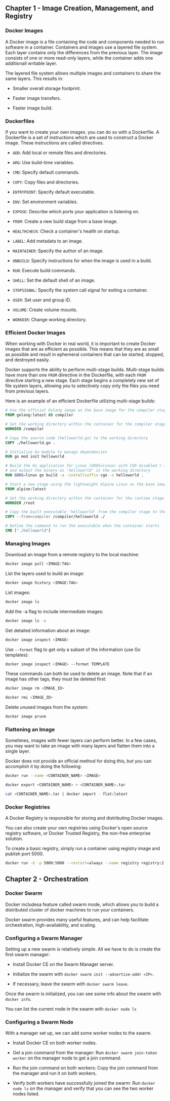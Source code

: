 ## Chapter 1 - Image Creation, Management, and Registry

### Docker Images

A Docker image is a file containing the code and components needed to run software in a container.
Containers and images use a layered file system. Each layer contains only the differences from the 
previous layer. The image consists of one or more read-only layers, while the container adds one 
additionall writable layer.

The layered file system allows multiple images and containers to share the same layers. This 
results in:

  - Smaller overall storage footprint.

  - Faster image transfers.

  - Faster image build.

### Dockerfiles

If you want to create your own images. you can do so with a Dockerfile. A Dockerfile is a set of instructions
which are used to construct a Docker image. These instructions are called directives.

- `ADD`: Add local or remote files and directories.
  
- `ARG`: Use build-time variables.
  
- `CMD`: Specify default commands.
  
- `COPY`: Copy files and directories.
  
- `ENTRYPOINT`: Specify default executable.
  
- `ENV`: Set environment variables.
  
- `EXPOSE`: Describe which ports your application is listening on.
  
- `FROM`: Create a new build stage from a base image.
  
- `HEALTHCHECK`: Check a container's health on startup.
  
- `LABEL`: Add metadata to an image.
  
- `MAINTAINER`: Specify the author of an image.
  
- `ONBUILD`: Specify instructions for when the image is used in a build.
  
- `RUN`: Execute build commands.
  
- `SHELL`: Set the default shell of an image.
  
- `STOPSIGNAL`: Specify the system call signal for exiting a container.
  
- `USER`: Set user and group ID.
  
- `VOLUME`: Create volume mounts.
  
- `WORKDIR`: Change working directory.

### Efficient Docker Images

When working with Docker in real world, it is important to create Docker images that are as
efficient as possible. This means that they are as small as possible and result in ephemeral 
containers that can be started, stopped, and destroyed easily.

Docker supports the ability to perform multi-stage builds. Multi-stage builds have more than
one `FROM` diirective in the Dockerfile, with each `FROM` directive starting a new stage.
Each stage begins a completely new set of file system layers, allowing you to
selectively copy only the files you need from previous layers.

Here is an example of an efficient Dockerfile utilizing multi-stage builds:

```Dockerfile
# Use the official Golang image as the base image for the compiler stage
FROM golang:latest AS compiler

# Set the working directory within the container for the compiler stage
WORKDIR /compiler

# Copy the source code (helloworld.go) to the working directory
COPY ./helloworld.go .

# Initialize Go module to manage dependencies
RUN go mod init helloworld

# Build the Go application for Linux (GOOS=linux) with CGO disabled (-installsuffix cgo)
# and output the binary as 'helloworld' in the working directory
RUN GOOS=linux go build -a -installsuffix cgo -o helloworld .

# Start a new stage using the lightweight Alpine Linux as the base image
FROM alpine:latest

# Set the working directory within the container for the runtime stage
WORKDIR /root

# Copy the built executable 'helloworld' from the compiler stage to the working directory of the runtime stage
COPY --from=compiler /compiler/helloworld ./

# Define the command to run the executable when the container starts
CMD ["./helloworld"]
```

### Managing Images

Download an image from a remote registry to the local machine:

```bash
docker image pull <IMAGE:TAG>
```

List the layers used to build an image:

```bash
docker image history <IMAGE:TAG>
```

List images: 

```bash
docker image ls
```

Add the -a flag to include intermediate images:

```bash
docker image ls -a
```

Get detailed information about an image:

```bash
docker image inspect <IMAGE>
```

Use `--format` flag to get only a subset of the information (use Go templates):

```bash
docker image inspect <IMAGE> --format TEMPLATE
```

These commands can both be used to delete an image. Note that if an image has other
tags, they must be deleted first:

```bash
docker image rm <IMAGE_ID>
```

```bash
docker rmi <IMAGE_ID>
```

Delete unused images from the system:

```bash
docker image prune
```

### Flattening an Image

Sometimes, images with fewer layers can perform better. In a few cases, you may want to take an image
with many layers and flatten them into a single layer.

Docker does not provide an official method for doing this, but you can accomplish it by doing the 
following:

```bash
docker run --name <CONTAINER_NAME> <IMAGE>
```

```bash
docker export <CONTAINER_NAME> > <CONTAINER_NAME>.tar
```

```bash
cat <CONTAINER_NAME>.tar | docker import - flat:latest
```

### Docker Registries

A Docker Registry is responsible for storing and distributing Docker images.

You can also create your own registries using Docker's open source registry software, or Docker Trusted Registry,
the non-free enterprise solution.

To create a basic registry, simply run a container using registry image and publish port 5000.

```bash
docker run -d -p 5000:5000 --restart=always --name registry registry:2
```

## Chapter 2 - Orchestration

### Docker Swarm

Docker includesa feature called swarm mode, which allows you to build a distributed cluster of docker machines to 
run your containers.

Docker swarm provides many useful features, and can help facilitate orchestration, high-availability, and scaling.

### Configuring a Swarm Manager

Setting up a new swarm is relatively simple. All we have to do is create the first swarm manager:

- Install Docker CE on the Swarm Manager server.

- Initialize the swarm with `docker swarm init --advertise-addr <IP>`.

- If necessary, leave the swarm with `docker swarm leave`.

Once the swarm is initialized, you can see some info about the swarm with `docker info`.

You can list the current node in the swarm with `docker node ls`

### Configuring a Swarm Node

With a manager set up, we can add some worker nodes to the swarm.

- Install Docker CE on both worker nodes.

- Get a join command from the manager: Run `docker swarm join-token worker` on the manager node to get a join command.

- Run the join command on both workers: Copy the join command from the manager and run it on both workers.

- Verify both workers have successfully joined the swarm: Run `docker node ls` on the manager and verify that you can see the two worker nodes listed.
